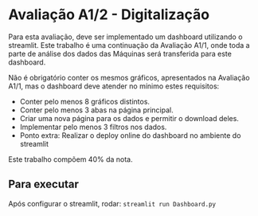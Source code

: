 # Avaliação A1/2 - Digitalização

Para esta avaliação, deve ser implementado um dashboard utilizando o streamlit. Este trabalho é uma continuação da Avaliação A1/1, onde toda a parte de análise dos dados das Máquinas será transferida para este dashboard.

Não é obrigatório conter os mesmos gráficos, apresentados na Avaliação A1/1, mas o dashboard deve atender no mínimo estes requisitos:

- Conter pelo menos 8 gráficos distintos.
- Conter pelo menos 3 abas na página principal.
- Criar uma nova página para os dados e permitir o download deles.
- Implementar pelo menos 3 filtros nos dados.
- Ponto extra: Realizar o deploy online do dashboard no ambiente do streamlit 

Este trabalho compõem 40% da nota.

## Para executar

Após configurar o streamlit, rodar:
`streamlit run Dashboard.py`
